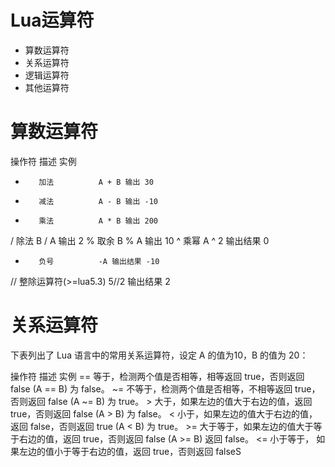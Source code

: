 # Lua运算符
* 算数运算符
* 关系运算符
* 逻辑运算符
* 其他运算符

# 算数运算符
操作符      描述        实例
+        加法          A + B 输出 30
-        减法          A - B 输出 -10
*        乘法          A * B 输出 200
/        除法          B / A 输出 2
%        取余          B % A 输出 10
^        乘幂          A ^ 2 输出结果 0
-        负号          -A 输出结果 -10
//       整除运算符(>=lua5.3)      5//2 输出结果 2

# 关系运算符
下表列出了 Lua 语言中的常用关系运算符，设定 A 的值为10，B 的值为 20：

操作符	描述	实例
    ==	等于，检测两个值是否相等，相等返回 true，否则返回 false	(A == B) 为 false。
    ~=	不等于，检测两个值是否相等，不相等返回 true，否则返回 false	(A ~= B) 为 true。
    >	大于，如果左边的值大于右边的值，返回 true，否则返回 false	(A > B) 为 false。
    <	小于，如果左边的值大于右边的值，返回 false，否则返回 true	(A < B) 为 true。
    >=	大于等于，如果左边的值大于等于右边的值，返回 true，否则返回 false	(A >= B) 返回 false。
    <=	小于等于， 如果左边的值小于等于右边的值，返回 true，否则返回 falseS